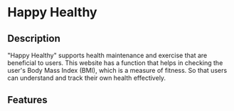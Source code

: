# Happy Healthy
## Description

"Happy Healthy" supports health maintenance and exercise that are beneficial to users. This website has a function that helps in checking the user's Body Mass Index (BMI), which is a measure of fitness. So that users can understand and track their own health effectively.
## Features